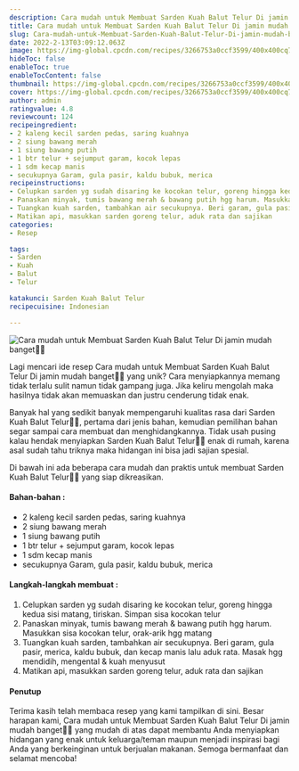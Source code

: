 ```yaml
---
description: Cara mudah untuk Membuat Sarden Kuah Balut Telur Di jamin mudah banget"
title: Cara mudah untuk Membuat Sarden Kuah Balut Telur Di jamin mudah banget
slug: Cara-mudah-untuk-Membuat-Sarden-Kuah-Balut-Telur-Di-jamin-mudah-banget
date: 2022-2-13T03:09:12.063Z
image: https://img-global.cpcdn.com/recipes/3266753a0ccf3599/400x400cq70/photo.jpg
hideToc: false
enableToc: true
enableTocContent: false
thumbnail: https://img-global.cpcdn.com/recipes/3266753a0ccf3599/400x400cq70/photo.jpg
cover: https://img-global.cpcdn.com/recipes/3266753a0ccf3599/400x400cq70/photo.jpg
author: admin
ratingvalue: 4.8
reviewcount: 124
recipeingredient:
- 2 kaleng kecil sarden pedas, saring kuahnya
- 2 siung bawang merah
- 1 siung bawang putih
- 1 btr telur + sejumput garam, kocok lepas
- 1 sdm kecap manis
- secukupnya Garam, gula pasir, kaldu bubuk, merica
recipeinstructions:
- Celupkan sarden yg sudah disaring ke kocokan telur, goreng hingga kedua sisi matang, tiriskan. Simpan sisa kocokan telur
- Panaskan minyak, tumis bawang merah & bawang putih hgg harum. Masukkan sisa kocokan telur, orak-arik hgg matang
- Tuangkan kuah sarden, tambahkan air secukupnya. Beri garam, gula pasir, merica, kaldu bubuk, dan kecap manis lalu aduk rata. Masak hgg mendidih, mengental & kuah menyusut
- Matikan api, masukkan sarden goreng telur, aduk rata dan sajikan
categories:
- Resep

tags:
- Sarden
- Kuah
- Balut
- Telur

katakunci: Sarden Kuah Balut Telur
recipecuisine: Indonesian

---
```


![Cara mudah untuk Membuat Sarden Kuah Balut Telur Di jamin mudah banget👩‍🍳](https://img-global.cpcdn.com/recipes/3266753a0ccf3599/400x400cq70/photo.jpg)

Lagi mencari ide resep Cara mudah untuk Membuat Sarden Kuah Balut Telur Di jamin mudah banget👩‍🍳 yang unik? Cara menyiapkannya memang tidak terlalu sulit namun tidak gampang juga. Jika keliru mengolah maka hasilnya tidak akan memuaskan dan justru cenderung tidak enak.

Banyak hal yang sedikit banyak mempengaruhi kualitas rasa dari Sarden Kuah Balut Telur👩‍🍳, pertama dari jenis bahan, kemudian pemilihan bahan segar sampai cara membuat dan menghidangkannya. Tidak usah pusing kalau hendak menyiapkan Sarden Kuah Balut Telur👩‍🍳 enak di rumah, karena asal sudah tahu triknya maka hidangan ini bisa jadi sajian spesial.

Di bawah ini ada beberapa cara mudah dan praktis untuk membuat Sarden Kuah Balut Telur👩‍🍳 yang siap dikreasikan.

<!--inarticleads1-->

#### Bahan-bahan :

- 2 kaleng kecil sarden pedas, saring kuahnya
- 2 siung bawang merah
- 1 siung bawang putih
- 1 btr telur + sejumput garam, kocok lepas
- 1 sdm kecap manis
- secukupnya Garam, gula pasir, kaldu bubuk, merica

<!--inarticleads2-->

#### Langkah-langkah membuat :

1. Celupkan sarden yg sudah disaring ke kocokan telur, goreng hingga kedua sisi matang, tiriskan. Simpan sisa kocokan telur
1. Panaskan minyak, tumis bawang merah & bawang putih hgg harum. Masukkan sisa kocokan telur, orak-arik hgg matang
1. Tuangkan kuah sarden, tambahkan air secukupnya. Beri garam, gula pasir, merica, kaldu bubuk, dan kecap manis lalu aduk rata. Masak hgg mendidih, mengental & kuah menyusut
1. Matikan api, masukkan sarden goreng telur, aduk rata dan sajikan

#### Penutup

Terima kasih telah membaca resep yang kami tampilkan di sini. Besar harapan kami, Cara mudah untuk Membuat Sarden Kuah Balut Telur Di jamin mudah banget👩‍🍳 yang mudah di atas dapat membantu Anda menyiapkan hidangan yang enak untuk keluarga/teman maupun menjadi inspirasi bagi Anda yang berkeinginan untuk berjualan makanan. Semoga bermanfaat dan selamat mencoba!